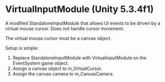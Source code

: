 # VirtualInputModule (Unity 5.3.4f1)

A modified StandaloneInputModule that allows UI events to be driven by a virtual mouse cursor. Does not handle cursor movement.

The virtual mouse cursor must be a canvas object.

Setup is simple:
1. Replace StandaloneInputModule with VirtualInputModule on the EventSystem game object.
2. Assign a canvas object to m_VirtualCursor.
3. Assign the canvas camera to m_CanvasCamera.
